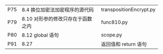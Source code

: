 ||||
-|-|-
P75|8.4 换位加密法加密程序的源代码|transpositionEncrypt.py
P79|8.10 对形参的修改只存在于函数之内|func810.py
P80|8.12 global 语句|scope.py
P91|8.27|返回值和 return 语句|addNumbers.py